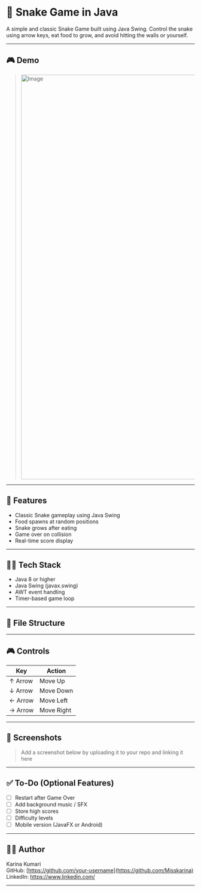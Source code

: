 
# 🐍 Snake Game in Java

A simple and classic Snake Game built using Java Swing. Control the snake using arrow keys, eat food to grow, and avoid hitting the walls or yourself.

---

## 🎮 Demo

> <img width="1920" height="1080" alt="Image" src="https://github.com/user-attachments/assets/8dc2b462-bd96-4d2f-8977-b9ea2e885535" />
---

## 🚀 Features

- Classic Snake gameplay using Java Swing  
- Food spawns at random positions  
- Snake grows after eating  
- Game over on collision  
- Real-time score display  

---

## 🧑‍💻 Tech Stack

- Java 8 or higher  
- Java Swing (javax.swing)  
- AWT event handling  
- Timer-based game loop  

---

## 📁 File Structure


---

## 🎮 Controls

| Key     | Action     |
|---------|------------|
| ↑ Arrow | Move Up    |
| ↓ Arrow | Move Down  |
| ← Arrow | Move Left  |
| → Arrow | Move Right |

---

## 📸 Screenshots

> Add a screenshot below by uploading it to your repo and linking it here

---

## ✅ To-Do (Optional Features)

- [ ] Restart after Game Over  
- [ ] Add background music / SFX  
- [ ] Store high scores  
- [ ] Difficulty levels  
- [ ] Mobile version (JavaFX or Android)  

---

## 🙋‍♀️ Author

Karina Kumari  
GitHub: [https://github.com/your-username](https://github.com/Misskarina)  
LinkedIn: https://www.linkedin.com/

---

